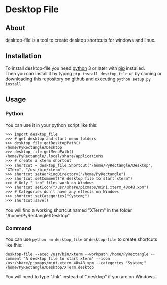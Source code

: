 # Desktop File
## About
desktop-file is a tool to create desktop shortcuts for windows and linux.
## Installation
To install desktop-file you need [python](https://www.python.org/downloads/release) 3 or later with [pip](https://pip.pypa.io/en/stable/installing) installed.<br/>
Then you can install it by typing `pip install desktop_file` or by cloning or downloading this repository on github and executing `python setup.py install`
## Usage
### Python
You can use it in your python script like this:<br/>
```
>>> import desktop_file
>>> # get desktop and start menu folders
>>> desktop_file.getDesktopPath()
/home/PyRectangle/Desktop
>>> desktop_file.getMenuPath()
/home/PyRectangle/.local/share/applications
>>> # create a xterm shortcut
>>> shortcut = desktop_file.Shortcut("/home/PyRectangle/Desktop", "XTerm", "/usr/bin/xterm")
>>> shortcut.setWorkingDirectory("/home/PyRectangle")
>>> shortcut.setComment("A desktop file to start xterm")
>>> # Only ".ico" files work on Windows
>>> shortcut.setIcon("/usr/share/pixmaps/mini.xterm_48x48.xpm")
>>> # Categories don't have any effects on Windows
>>> shortcut.setCategories("System;")
>>> shortcut.save()
```
You will find a working shortcut named "XTerm" in the folder "/home/PyRectangle/Desktop"

### Command
You can use `python -m desktop_file` or `desktop-file` to create shortcuts like this:<br/>
```
desktop-file --exec /usr/bin/xterm --workpath /home/PyRectangle --comment "A desktop file to start xterm" --icon /usr/share/pixmaps/mini.xterm_48x48.xpm --categories "System;" /home/PyRectangle/Desktop/XTerm.desktop
```
You will need to type ".lnk" instead of ".desktop" if you are on Windows.
